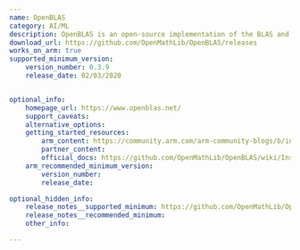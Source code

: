 ```yaml
---
name: OpenBLAS
category: AI/ML
description: OpenBLAS is an open-source implementation of the BLAS and LAPACK APIs with many hand-crafted optimizations for specific processor types.
download_url: https://github.com/OpenMathLib/OpenBLAS/releases
works_on_arm: true
supported_minimum_version:
    version_number: 0.3.9
    release_date: 02/03/2020


optional_info:
    homepage_url: https://www.openblas.net/
    support_caveats:
    alternative_options:
    getting_started_resources:
        arm_content: https://community.arm.com/arm-community-blogs/b/infrastructure-solutions-blog/posts/deep-learning-yitian-710
        partner_content:
        official_docs: https://github.com/OpenMathLib/OpenBLAS/wiki/Installation-Guide
    arm_recommended_minimum_version:
        version_number:
        release_date:

optional_hidden_info:
    release_notes__supported_minimum: https://github.com/OpenMathLib/OpenBLAS/releases/tag/v0.3.9
    release_notes__recommended_minimum:
    other_info:

---
```

